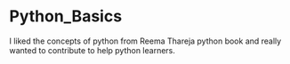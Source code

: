 # Python_Basics
I liked the concepts of python from Reema Thareja python book and really wanted to contribute to help python learners.
